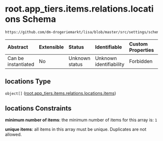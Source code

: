 # root.app_tiers.items.relations.locations Schema

```txt
https://github.com/dm-drogeriemarkt/lisa/blob/master/src/settings/schema.json#/properties/app_tiers/items/properties/relations/properties/locations
```



| Abstract            | Extensible | Status         | Identifiable            | Custom Properties | Additional Properties | Access Restrictions | Defined In                                                                              |
| :------------------ | :--------- | :------------- | :---------------------- | :---------------- | :-------------------- | :------------------ | :-------------------------------------------------------------------------------------- |
| Can be instantiated | No         | Unknown status | Unknown identifiability | Forbidden         | Allowed               | none                | [settings.schema.json*](../../src/settings/settings.schema.json "open original schema") |

## locations Type

`object[]` ([root.app_tiers.items.relations.locations.items](settings-properties-rootapp_tiers-rootapp_tiersitems-properties-rootapp_tiersitemsrelations-properties-rootapp_tiersitemsrelationslocations-rootapp_tiersitemsrelationslocationsitems.md))

## locations Constraints

**minimum number of items**: the minimum number of items for this array is: `1`

**unique items**: all items in this array must be unique. Duplicates are not allowed.
